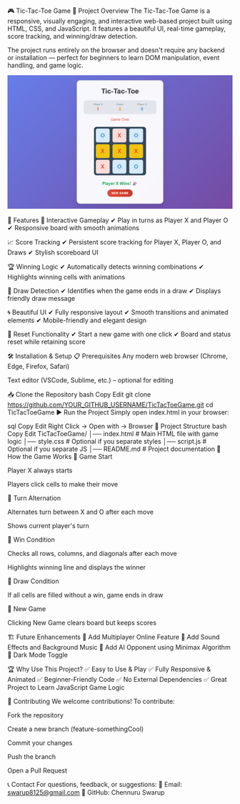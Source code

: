 🎮 Tic-Tac-Toe Game
📌 Project Overview
The Tic-Tac-Toe Game is a responsive, visually engaging, and interactive web-based project built using HTML, CSS, and JavaScript. It features a beautiful UI, real-time gameplay, score tracking, and winning/draw detection.

The project runs entirely on the browser and doesn't require any backend or installation — perfect for beginners to learn DOM manipulation, event handling, and game logic.

![Game Preview](TicTacToe/tictactoe522.png)

🚀 Features
🎲 Interactive Gameplay
✔ Play in turns as Player X and Player O
✔ Responsive board with smooth animations

📈 Score Tracking
✔ Persistent score tracking for Player X, Player O, and Draws
✔ Stylish scoreboard UI

🏆 Winning Logic
✔ Automatically detects winning combinations
✔ Highlights winning cells with animations

🧠 Draw Detection
✔ Identifies when the game ends in a draw
✔ Displays friendly draw message

🌀 Beautiful UI
✔ Fully responsive layout
✔ Smooth transitions and animated elements
✔ Mobile-friendly and elegant design

🔁 Reset Functionality
✔ Start a new game with one click
✔ Board and status reset while retaining score

🛠️ Installation & Setup
📋 Prerequisites
Any modern web browser (Chrome, Edge, Firefox, Safari)

Text editor (VSCode, Sublime, etc.) – optional for editing

📥 Clone the Repository
bash
Copy
Edit
git clone https://github.com/YOUR_GITHUB_USERNAME/TicTacToeGame.git
cd TicTacToeGame
▶️ Run the Project
Simply open index.html in your browser:

sql
Copy
Edit
Right Click → Open with → Browser
📂 Project Structure
bash
Copy
Edit
TicTacToeGame/
│── index.html        # Main HTML file with game logic
│── style.css         # Optional if you separate styles
│── script.js         # Optional if you separate JS
│── README.md         # Project documentation
📜 How the Game Works
🔹 Game Start

Player X always starts

Players click cells to make their move

🔹 Turn Alternation

Alternates turn between X and O after each move

Shows current player's turn

🔹 Win Condition

Checks all rows, columns, and diagonals after each move

Highlights winning line and displays the winner

🔹 Draw Condition

If all cells are filled without a win, game ends in draw

🔹 New Game

Clicking New Game clears board but keeps scores

🏗️ Future Enhancements
🔹 Add Multiplayer Online Feature
🔹 Add Sound Effects and Background Music
🔹 Add AI Opponent using Minimax Algorithm
🔹 Dark Mode Toggle

🏆 Why Use This Project?
✅ Easy to Use & Play
✅ Fully Responsive & Animated
✅ Beginner-Friendly Code
✅ No External Dependencies
✅ Great Project to Learn JavaScript Game Logic

🤝 Contributing
We welcome contributions! To contribute:

Fork the repository

Create a new branch (feature-somethingCool)

Commit your changes

Push the branch

Open a Pull Request

📞 Contact
For questions, feedback, or suggestions:
📧 Email: swarup8125@gmail.com
🔗 GitHub: Chennuru Swarup

